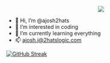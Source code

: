 <p align="center">
    <img src="https://readme-typing-svg.demolab.com/?lines=Full-stack%20web%20and%20app%20developer;4%20years%20of%20coding%20experience;Always%20learning%20new%20things&font=Fira%20Code&center=true&width=440&height=45&color=f75c7e&vCenter=true&pause=1000&size=22" />
</p>

- 👋 Hi, I’m @ajosh2hats
- 👀 I’m interested in coding
- 🌱 I’m currently learning everything
- 📫 ajosh.j@2hatslogic.com

[![GitHub Streak](https://streak-stats.demolab.com/?user=ajosh2hats)](https://git.io/streak-stats)

<!---
ajosh2hats/ajosh2hats is a ✨ special ✨ repository because its `README.md` (this file) appears on your GitHub profile.
You can click the Preview link to take a look at your changes.
--->
